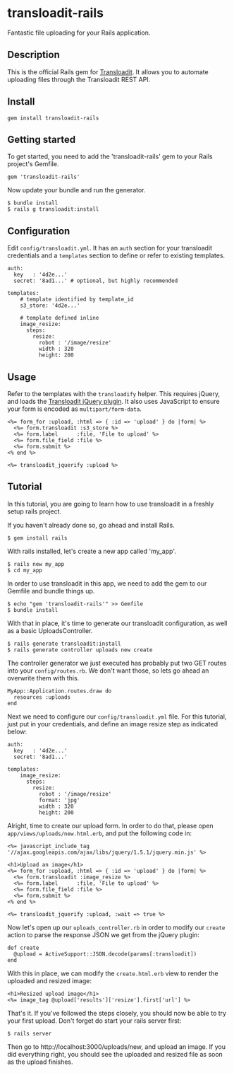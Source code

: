 # transloadit-rails

Fantastic file uploading for your Rails application.

## Description

This is the official Rails gem for [Transloadit](transloadit.com). It allows
you to automate uploading files through the Transloadit REST API.

## Install

    gem install transloadit-rails

## Getting started

To get started, you need to add the 'transloadit-rails' gem to your Rails
project's Gemfile.

    gem 'transloadit-rails'

Now update your bundle and run the generator.

    $ bundle install
    $ rails g transloadit:install

## Configuration

Edit `config/transloadit.yml`. It has an `auth` section for your transloadit
credentials and a `templates` section to define or refer to existing
templates.

    auth:
      key   : '4d2e...'
      secret: '8ad1...' # optional, but highly recommended
    
    templates:
        # template identified by template_id
        s3_store: '4d2e...'
        
        # template defined inline
        image_resize:
          steps:
            resize:
              robot : '/image/resize'
              width : 320
              height: 200

## Usage

Refer to the templates with the `transloadify` helper. This requires jQuery,
and loads the [Transloadit jQuery plugin](https://github.com/transloadit/jquery-sdk).
It also uses JavaScript to ensure your form is encoded as `multipart/form-data`.

    <%= form_for :upload, :html => { :id => 'upload' } do |form| %>
      <%= form.transloadit :s3_store %>
      <%= form.label      :file, 'File to upload' %>
      <%= form.file_field :file %>
      <%= form.submit %>
    <% end %>
    
    <%= transloadit_jquerify :upload %>

## Tutorial

In this tutorial, you are going to learn how to use transloadit in a freshly
setup rails project.

If you haven't already done so, go ahead and install Rails.

    $ gem install rails

With rails installed, let's create a new app called 'my_app'.

    $ rails new my_app
    $ cd my_app

In order to use transloadit in this app, we need to add the gem to our Gemfile
and bundle things up.

    $ echo "gem 'transloadit-rails'" >> Gemfile
    $ bundle install

With that in place, it's time to generate our transloadit configuration, as
well as a basic UploadsController.

    $ rails generate transloadit:install
    $ rails generate controller uploads new create

The controller generator we just executed has probably put two GET routes into
your `config/routes.rb`. We don't want those, so lets go ahead an overwrite
them with this.

    MyApp::Application.routes.draw do
      resources :uploads
    end

Next we need to configure our `config/transloadit.yml` file. For this tutorial,
just put in your credentials, and define an image resize step as indicated
below:

    auth:
      key   : '4d2e...'
      secret: '8ad1...'

    templates:
        image_resize:
          steps:
            resize:
              robot : '/image/resize'
              format: 'jpg'
              width : 320
              height: 200

Alright, time to create our upload form. In order to do that, please open
`app/views/uploads/new.html.erb`, and put the following code in:

    <%= javascript_include_tag '//ajax.googleapis.com/ajax/libs/jquery/1.5.1/jquery.min.js' %>

    <h1>Upload an image</h1>
    <%= form_for :upload, :html => { :id => 'upload' } do |form| %>
      <%= form.transloadit :image_resize %>
      <%= form.label      :file, 'File to upload' %>
      <%= form.file_field :file %>
      <%= form.submit %>
    <% end %>

    <%= transloadit_jquerify :upload, :wait => true %>

Now let's open up our `uploads_controller.rb` in order to modify our `create`
action to parse the response JSON we get from the jQuery plugin:

    def create
      @upload = ActiveSupport::JSON.decode(params[:transloadit])
    end

With this in place, we can modify the `create.html.erb` view to render the
uploaded and resized image:

    <h1>Resized upload image</h1>
    <%= image_tag @upload['results']['resize'].first['url'] %>

That's it. If you've followed the steps closely, you should now be able to
try your first upload. Don't forget do start your rails server first:

    $ rails server

Then go to http://localhost:3000/uploads/new, and upload an image. If you did
everything right, you should see the uploaded and resized file as soon as the
upload finishes.
